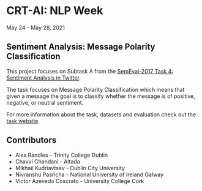 # CRT-AI: NLP Week
May 24 - May 28, 2021

## Sentiment Analysis: Message Polarity Classification

This project focuses on Subtask A from the [SemEval-2017 Task 4: Sentiment Analysis in Twitter](https://www.aclweb.org/anthology/S17-2088/).

The task focuses on Message Polarity Classification which means that given a message the goal is to classify whether the message is of positive, negative, or neutral sentiment.

For more information about the task, datasets and evaluation check out the [task website](https://alt.qcri.org/semeval2017/task4/).

## Contributors
- Alex Randles - Trinity College Dublin
- Chavvi Chandani - Altada
- Mikhail Kudriavtsev - Dublin City University
- Nivranshu Pasricha - National University of Ireland Galway
- Victor Azevedo Coscrato - University College Cork
